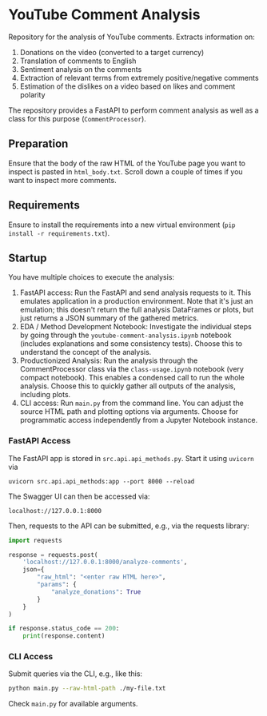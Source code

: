 # YouTube Comment Analysis

Repository for the analysis of YouTube comments. Extracts information on:

1. Donations on the video (converted to a target currency)
2. Translation of comments to English
3. Sentiment analysis on the comments
4. Extraction of relevant terms from extremely positive/negative comments
5. Estimation of the dislikes on a video based on likes and comment polarity

The repository provides a FastAPI to perform comment analysis as well as a class for this purpose (`CommentProcessor`).

## Preparation

Ensure that the body of the raw HTML of the YouTube page you want to inspect is pasted in `html_body.txt`. Scroll down a couple of times if you want to inspect more comments.

## Requirements

Ensure to install the requirements into a new virtual environment (`pip install -r requirements.txt`).

## Startup

You have multiple choices to execute the analysis:

1. FastAPI access: Run the FastAPI and send analysis requests to it. This emulates application in a production environment. Note that it's just an emulation; this doesn't return the full analysis DataFrames or plots, but just returns a JSON summary of the gathered metrics.
2. EDA / Method Development Notebook: Investigate the individual steps by going through the `youtube-comment-analysis.ipynb` notebook (includes explanations and some consistency tests). Choose this to understand the concept of the analysis.
3. Productionized Analysis: Run the analysis through the CommentProcessor class via the `class-usage.ipynb` notebook (very compact notebook). This enables a condensed call to run the whole analysis. Choose this to quickly gather all outputs of the analysis, including plots.
4. CLI access: Run `main.py` from the command line. You can adjust the source HTML path and plotting options via arguments. Choose for programmatic access independently from a Jupyter Notebook instance.

### FastAPI Access

The FastAPI app is stored in `src.api.api_methods.py`. Start it using `uvicorn` via

```
uvicorn src.api.api_methods:app --port 8000 --reload
```

The Swagger UI can then be accessed via:

```
localhost://127.0.0.1:8000
```

Then, requests to the API can be submitted, e.g., via the requests library:

```python
import requests

response = requests.post(
    'localhost://127.0.0.1:8000/analyze-comments',
    json={
        "raw_html": "<enter raw HTML here>",
        "params": {
            "analyze_donations": True
        }
    }
)

if response.status_code == 200:
    print(response.content)
```

### CLI Access

Submit queries via the CLI, e.g., like this:

```sh
python main.py --raw-html-path ./my-file.txt
```

Check `main.py` for available arguments.
